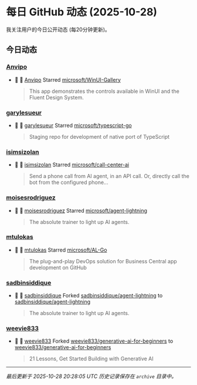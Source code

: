 # 每日 GitHub 动态 (2025-10-28)

我关注用户的今日公开动态 (每20分钟更新)。

## 今日动态

### [Anvipo](https://github.com/Anvipo)
- 🌟 👤 [Anvipo](https://github.com/Anvipo) Starred [microsoft/WinUI-Gallery](https://github.com/microsoft/WinUI-Gallery)
  > This app demonstrates the controls available in WinUI and the Fluent Design System.

### [garylesueur](https://github.com/garylesueur)
- 🌟 👤 [garylesueur](https://github.com/garylesueur) Starred [microsoft/typescript-go](https://github.com/microsoft/typescript-go)
  > Staging repo for development of native port of TypeScript

### [isimsizolan](https://github.com/isimsizolan)
- 🌟 👤 [isimsizolan](https://github.com/isimsizolan) Starred [microsoft/call-center-ai](https://github.com/microsoft/call-center-ai)
  > Send a phone call from AI agent, in an API call. Or, directly call the bot from the configured phone...

### [moisesrodriguez](https://github.com/moisesrodriguez)
- 🌟 👤 [moisesrodriguez](https://github.com/moisesrodriguez) Starred [microsoft/agent-lightning](https://github.com/microsoft/agent-lightning)
  > The absolute trainer to light up AI agents.

### [mtulokas](https://github.com/mtulokas)
- 🌟 👤 [mtulokas](https://github.com/mtulokas) Starred [microsoft/AL-Go](https://github.com/microsoft/AL-Go)
  > The plug-and-play DevOps solution for Business Central app development on GitHub

### [sadbinsiddique](https://github.com/sadbinsiddique)
- 🍴 👤 [sadbinsiddique](https://github.com/sadbinsiddique) Forked [sadbinsiddique/agent-lightning](https://github.com/sadbinsiddique/agent-lightning) to [sadbinsiddique/agent-lightning](https://github.com/sadbinsiddique/agent-lightning)
  > The absolute trainer to light up AI agents.

### [weevie833](https://github.com/weevie833)
- 🍴 👤 [weevie833](https://github.com/weevie833) Forked [weevie833/generative-ai-for-beginners](https://github.com/weevie833/generative-ai-for-beginners) to [weevie833/generative-ai-for-beginners](https://github.com/weevie833/generative-ai-for-beginners)
  > 21 Lessons, Get Started Building with Generative AI 


---
*最后更新于 2025-10-28 20:28:05 UTC*
*历史记录保存在 `archive` 目录中。*
